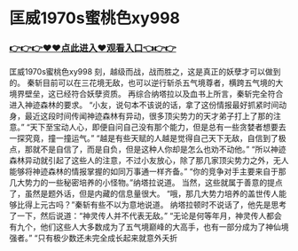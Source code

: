 # 匡威1970s蜜桃色xy998

### <a href="http://www.baidu.com/link?url=ok3_Ml5QdPpOWDUDT8PseJcBKYiYUthhvs1MDf_XWaxIqoOiiz3h9rK40scs4rg4&wd">👉👉👉♥♥点此进入♥观看入口👈👉👉</a>

匡威1970s蜜桃色xy998
刻，越级而战，战而胜之，这是真正的妖孽才可以做到的。
    秦斩目前可以在三花境无敌，也可以逆行斩杀五气境尊者，横跨五气境的大境界壁垒，这已经符合妖孽资质。
    再综合纳塔拉以及血书上所言，秦斩完全符合进入神迹森林的要求。
    “小友，说句本不该说的话，拿了这份情报最好抓紧时间动身，最近这段时间传闻神迹森林有异动，很多顶尖势力的天才弟子打上了那的注意。”
    “天下至宝动人心，即便自问自己没有那个能力，但是总有一些贪婪者想要去一探究竟，撞一撞运气。”
    “越是有些天赋的人越是觉得自己天下无敌，自信到了极点，那就不是自信了，而是自负，但是这种人你却是怎么也劝不动他。”
    “所以神迹森林异动就引起了这些人的注意，不过小友放心，除了那几家顶尖势力之外，无人能够将神迹森林的情报掌握的如同万事通一样齐备。”
    “你的竞争对手主要来自于那几大势力的一些秘密培养的小怪物。”纳塔拉说道。
    当然，这些就属于善意的提点了，虽然是题外话，但是内藏的信息量很大。
    “哦，那几大势力培养的盖世传人能够比得上元古吗？”秦斩有些不以为意地说道。
    纳塔拉顿时不说话了，他先是思考了一下，然后说道：“神灵传人并不代表无敌。”
    “无论是何等年月，神灵传人都会有九个，他们这些人大多数成为了五气境巅峰的大高手，也有一部分成为了神仙境强者。”
    “只有极少数还未完全成长起来就意外夭折
